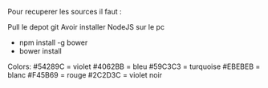 Pour recuperer les sources il faut :

Pull le depot git
Avoir installer NodeJS sur le pc
- npm install -g bower
- bower install

Colors:
#54289C = violet
#4062BB = bleu
#59C3C3 = turquoise
#EBEBEB = blanc
#F45B69 = rouge
#2C2D3C = violet noir
